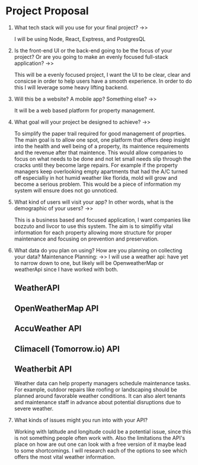 # Project Proposal

1. What tech stack will you use for your final project? ->>

   I will be using Node, React, Exptress, and PostgresQL

2. Is the front-end UI or the back-end going to be the focus of your project? Or are
   you going to make an evenly focused full-stack application? ->>

   This will be a evenly focused project, I want the UI to be clear, clear and consicse in order to help users have a smooth experience. In order to do this I will leverage some heavy lifting backend.

3. Will this be a website? A mobile app? Something else? ->>

   It will be a web based platform for property management.

4. What goal will your project be designed to achieve? ->>

   To simplify the paper trail required for good management of proprties.
   The main goal is to allow one spot, one platform that offers deep insight into
   the health and well being of a property, its maintence requirements and the
   revenue after that maintence. This would allow companies to focus on what needs to be done and not let small needs slip through the cracks until they become large repairs. For example if the property managers keep overlooking empty apartments that had the A/C turned off especialliy in hot humid weather like florida, mold will grow and become a serious problem. This would be a piece of information my system will ensure does not go unnoticed.

5. What kind of users will visit your app? In other words, what is the demographic of
   your users? ->>

   This is a business based and focused application, I want companies like bozzuto and livcor to use this system. The aim is to simplifiy vital information for each property allowing more structure for proper maintenance and focusing on prevention and preservation.

6. What data do you plan on using? How are you planning on collecting your data?
   Maintenance Planning: ->>
   I will use a weather api:
   have yet to narrow down to one, but likely will be OpenweatherMap or weatherApi since I have worked with both.

   ## WeatherAPI

   ## OpenWeatherMap API

   ## AccuWeather API

   ## Climacell (Tomorrow.io) API

   ## Weatherbit API

   Weather data can help property managers schedule maintenance tasks. For example, outdoor repairs like roofing or landscaping should be planned around favorable weather conditions. It can also
   alert tenants and maintenance staff in advance about potential disruptions due to severe weather.

7. What kinds of issues might you run into with your API?

   Working with latitude and longitude could be a potential issue, since this is not something people often work with. Also the limitations the API's place on how are out one can look with a free version of it maybe lead to some shortcomings. I will research each of the options to see which offers the most vital weather information.

